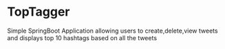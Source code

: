 # TopTagger
Simple SpringBoot Application allowing users to create,delete,view tweets and displays top 10 hashtags based on all the tweets
